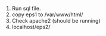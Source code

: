 1) Run sql file. 
2) copy eps1 to /var/www/html/
3) Check apache2 (should be running)
4) localhost/eps2/
